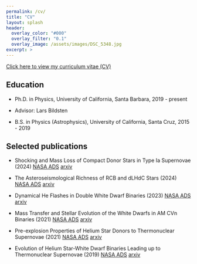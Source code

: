 ```yaml
---
permalink: /cv/
title: "CV"
layout: splash
header:
  overlay_color: "#000"
  overlay_filter: "0.1"
  overlay_image: /assets/images/DSC_5348.jpg
excerpt: >
---
```


[Click here to view my curriculum vitae (CV)](/assets/CV_Wong.pdf)

## Education

* Ph.D. in Physics, University of California, Santa Barbara, 2019 - present
 - Advisor: Lars Bildsten
* B.S. in Physics (Astrophysics), University of California, Santa Cruz, 2015 - 2019


## Selected publications

* Shocking and Mass Loss of Compact Donor Stars in Type Ia Supernovae (2024) [NASA ADS](https://ui.adsabs.harvard.edu/abs/2024ApJ...973...65W/abstract) [arxiv](https://arxiv.org/abs/2408.00125)

* The Asteroseismological Richness of RCB and dLHdC Stars (2024) [NASA ADS](https://ui.adsabs.harvard.edu/abs/2024ApJ...962...20W/abstract) [arxiv](https://arxiv.org/abs/2311.10158)

* Dynamical He Flashes in Double White Dwarf Binaries (2023) [NASA ADS](https://ui.adsabs.harvard.edu/abs/2023ApJ...951...28W/abstract) [arxiv](https://arxiv.org/abs/2305.05695)

* Mass Transfer and Stellar Evolution of the White Dwarfs in AM CVn Binaries (2021) [NASA ADS](https://ui.adsabs.harvard.edu/abs/2021ApJ...923..125W/abstract) [arxiv](https://arxiv.org/abs/2109.13403)

* Pre-explosion Properties of Helium Star Donors to Thermonuclear Supernovae (2021) [NASA ADS](https://ui.adsabs.harvard.edu/abs/2021ApJ...922..241W/abstract) [arxiv](https://arxiv.org/abs/2109.14817)

* Evolution of Helium Star-White Dwarf Binaries Leading up to Thermonuclear Supernovae (2019) [NASA ADS](https://ui.adsabs.harvard.edu/abs/2019ApJ...878..100W/abstract) [arxiv](https://arxiv.org/abs/1901.04512)



















